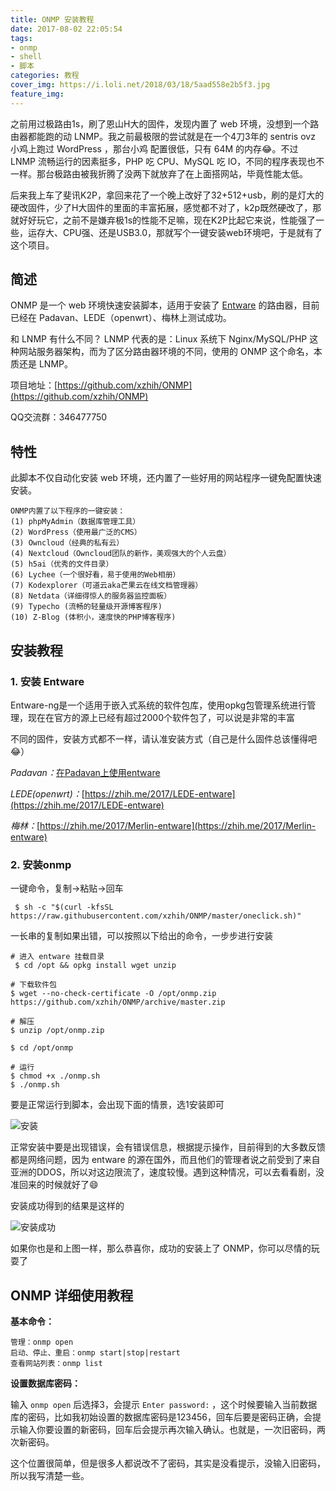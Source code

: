 ```yaml
---
title: ONMP 安装教程
date: 2017-08-02 22:05:54
tags: 
- onmp
- shell
- 脚本
categories: 教程
cover_img: https://i.loli.net/2018/03/18/5aad558e2b5f3.jpg
feature_img:
---
```


之前用过极路由1s，刷了恩山H大的固件，发现内置了 web 环境，没想到一个路由器都能跑的动 LNMP。我之前最极限的尝试就是在一个4刀3年的 sentris ovz 小鸡上跑过 WordPress ，那台小鸡 配置很低，只有 64M 的内存😂。不过 LNMP 流畅运行的因素挺多，PHP 吃 CPU、MySQL 吃 IO，不同的程序表现也不一样。那台极路由被我折腾了没两下就放弃了在上面搭网站，毕竟性能太低。

后来我上车了斐讯K2P，拿回来花了一个晚上改好了32+512+usb，刷的是灯大的硬改固件，少了H大固件的里面的丰富拓展，感觉都不对了，k2p既然硬改了，那就好好玩它，之前不是嫌弃极1s的性能不足嘛，现在K2P比起它来说，性能强了一些，运存大、CPU强、还是USB3.0，那就写个一键安装web环境吧，于是就有了这个项目。

## 简述

ONMP 是一个 web 环境快速安装脚本，适用于安装了 [Entware](http://entware.net/about/) 的路由器，目前已经在 Padavan、LEDE（openwrt）、梅林上测试成功。

和 LNMP 有什么不同？
LNMP 代表的是：Linux 系统下 Nginx/MySQL/PHP 这种网站服务器架构，而为了区分路由器环境的不同，使用的 ONMP 这个命名，本质还是 LNMP。

项目地址：[https://github.com/xzhih/ONMP](https://github.com/xzhih/ONMP)

QQ交流群：346477750

## 特性

此脚本不仅自动化安装 web 环境，还内置了一些好用的网站程序一键免配置快速安装。

```
ONMP内置了以下程序的一键安装：
(1) phpMyAdmin（数据库管理工具）
(2) WordPress（使用最广泛的CMS）
(3) Owncloud（经典的私有云）
(4) Nextcloud（Owncloud团队的新作，美观强大的个人云盘）
(5) h5ai（优秀的文件目录）
(6) Lychee（一个很好看，易于使用的Web相册）
(7) Kodexplorer（可道云aka芒果云在线文档管理器）
(8) Netdata（详细得惊人的服务器监控面板）
(9) Typecho (流畅的轻量级开源博客程序)
(10) Z-Blog (体积小，速度快的PHP博客程序)
```

## 安装教程

### 1. 安装 Entware

Entware-ng是一个适用于嵌入式系统的软件包库，使用opkg包管理系统进行管理，现在在官方的源上已经有超过2000个软件包了，可以说是非常的丰富

不同的固件，安装方式都不一样，请认准安装方式（自己是什么固件总该懂得吧😂）

*Padavan：*[在Padavan上使用entware](https://zhih.me/2017/Padavan-entware/)

*LEDE(openwrt)：*[https://zhih.me/2017/LEDE-entware](https://zhih.me/2017/LEDE-entware)

*梅林：*[https://zhih.me/2017/Merlin-entware](https://zhih.me/2017/Merlin-entware)

### 2. 安装onmp

一键命令，复制->粘贴->回车

```shell
 $ sh -c "$(curl -kfsSL https://raw.githubusercontent.com/xzhih/ONMP/master/oneclick.sh)"
```

一长串的复制如果出错，可以按照以下给出的命令，一步步进行安装

```shell
# 进入 entware 挂载目录
 $ cd /opt && opkg install wget unzip 

# 下载软件包
$ wget --no-check-certificate -O /opt/onmp.zip https://github.com/xzhih/ONMP/archive/master.zip 

# 解压
$ unzip /opt/onmp.zip

$ cd /opt/onmp

# 运行
$ chmod +x ./onmp.sh 
$ ./onmp.sh
```

要是正常运行到脚本，会出现下面的情景，选1安装即可

![安装](https://i.loli.net/2018/03/03/5a99ac096c6a1.png)

正常安装中要是出现错误，会有错误信息，根据提示操作，目前得到的大多数反馈都是网络问题，因为 entware 的源在国外，而且他们的管理者说之前受到了来自亚洲的DDOS，所以对这边限流了，速度较慢。遇到这种情况，可以去看看剧，没准回来的时候就好了😄

安装成功得到的结果是这样的

![安装成功](https://i.loli.net/2018/03/03/5a99aeda756ac.png)

如果你也是和上图一样，那么恭喜你，成功的安装上了 ONMP，你可以尽情的玩耍了

## ONMP 详细使用教程

**基本命令：**

```
管理：onmp open
启动、停止、重启：onmp start|stop|restart
查看网站列表：onmp list 
```

**设置数据库密码：**

输入 `onmp open` 后选择3，会提示 `Enter password:` ，这个时候要输入当前数据库的密码，比如我初始设置的数据库密码是123456，回车后要是密码正确，会提示输入你要设置的新密码，回车后会提示再次输入确认。也就是，一次旧密码，两次新密码。

这个位置很简单，但是很多人都说改不了密码，其实是没看提示，没输入旧密码，所以我写清楚一些。


